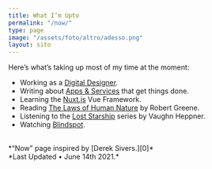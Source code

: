 ```yaml
---
title: What I’m Upto
permalink: "/now/"
type: page
image: "/assets/foto/altro/adesso.png"
layout: sito
---
```


Here’s what’s taking up most of my time at the moment:

- Working as a [Digital Designer][1].
- Writing about [Apps & Services][2] that get things done.
- Learning the [Nuxt.js][3] Vue Framework.
- Reading [The Laws of Human Nature][4] by Robert Greene.
- Listening to the [Lost Starship][5] series by Vaughn Heppner.
- Watching [Blindspot][6].

<br>
*“Now” page inspired by [Derek Sivers.][0]*
<br>
*Last Updated • June 14th 2021.*

[0]: https://sivers.org/nowff
[1]: /studio/
[2]: /articles/
[3]: https://nuxtjs.org/
[4]: https://www.goodreads.com/book/show/39330937-the-laws-of-human-nature
[5]: https://www.goodreads.com/series/148505-lost-starship
[6]: https://www.nbc.com/blindspot